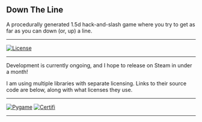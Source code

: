 ## Down The Line
A procedurally generated 1.5d hack-and-slash game
where you try to get as far as you can down (or, up)
a line.

______________________________________________________________________
[![License](<https://img.shields.io/badge/GPLv3.0?color=brightgreen>)](https://www.gnu.org/licenses/gpl-3.0.en.html)
______________________________________________________________________

Development is currently ongoing, and I hope to release on Steam in under a month!


I am using multiple libraries with separate licensing.
Links to their source code are below, along with what licenses they use.
______________________________________________________________________
[![Pygame](<https://img.shields.io/badge/LGPLv2.0-brightgreen.svg>)](https://github.com/pygame/pygame)
[![Certifi](<https://img.shields.io/badge/MPL--2.0-brightgreen.svg>)](https://github.com/certifi/python-certifi)
______________________________________________________________________
